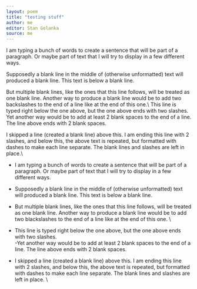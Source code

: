```yaml
---
layout: poem
title: "testing stuff"
author: me
editor: Stan Golanka
source: me
---
```


I am typing a bunch of words to create a sentence that will be part of a paragraph. Or maybe part of text that I will try to display in a few different ways.

Supposedly a blank line in the middle of (otherwise unformatted) text will produced a blank line. This text is below a blank line.



But multiple blank lines, like the ones that this line follows, will be treated as one blank line.  Another way to produce a blank line would be to add two backslashes to the end of a line like at the end of this one.\\
This line is typed right below the one above, but the one above ends with two slashes.  
Yet another way would be to add at least 2 blank spaces to the end of a line. The line above ends with 2 blank spaces.

I skipped a line (created a blank line) above this. I am ending this line with 2 slashes, and below this, the above text is repeated, but formatted with dashes to make each line separate. The blank lines and slashes are left in place.\\
- I am typing a bunch of words to create a sentence that will be part of a paragraph. Or maybe part of text that I will try to display in a few different ways.

- Supposedly a blank line in the middle of (otherwise unformatted) text will produced a blank line. This text is below a blank line.



- But multiple blank lines, like the ones that this line follows, will be treated as one blank line.  Another way to produce a blank line would be to add two blackslashes to the end of a line like at the end of this one. \\
- This line is typed right below the one above, but the one above ends with two slashes.  
-Yet another way would be to add at least 2 blank spaces to the end of a line. The line above ends with 2 blank spaces.

- I skipped a line (created a blank line) above this. I am ending this line with 2 slashes, and below this, the above text is repeated, but formatted with dashes to make each line separate. The blank lines and slashes are left in place. \\
